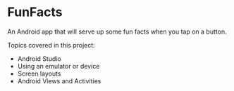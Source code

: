 # FunFacts
An Android app that will serve up some fun facts when you tap on a button.

Topics covered in this project:
- Android Studio
- Using an emulator or device
- Screen layouts
- Android Views and Activities
